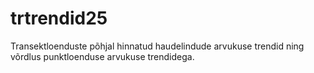 # trtrendid25
Transektloenduste põhjal hinnatud haudelindude arvukuse trendid ning võrdlus punktloenduse arvukuse trendidega.
